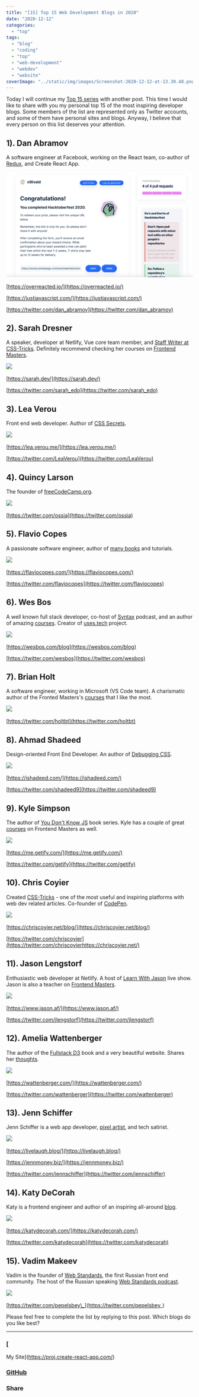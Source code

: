 ```yaml
---
title: "[15] Top 15 Web Development Blogs in 2020"
date: "2020-12-12"
categories:
  - "top"
tags:
  - "blog"
  - "coding"
  - "top"
  - "web-development"
  - "webdev"
  - "website"
coverImage: "../static/img/images/Screenshot-2020-12-12-at-13.39.48.png"
---
```


Today I will continue my [Top 15 series](https://create-react-app.com/tag/top/) with another post. This time I would like to share with you my personal top 15 of the most inspiring developer blogs. Some members of the list are represented only as Twitter accounts, and some of them have personal sites and blogs. Anyway, I believe that every person on this list deserves your attention.

## 1). Dan Abramov

A software engineer at Facebook, working on the React team, co-author of [Redux](<https://en.wikipedia.org/wiki/Redux_(JavaScript_library)>), and Create React App.

![TTT](./DKjtY63.png)

[https://overreacted.io/](https://overreacted.io/)

[https://justjavascript.com/](https://justjavascript.com/)

[https://twitter.com/dan_abramov](https://twitter.com/dan_abramov)

## 2). Sarah Dresner

A speaker, developer at Netlify, Vue core team member, and [Staff Writer at CSS-Tricks](https://css-tricks.com/author/sdrasner/). Definitely recommend checking her courses on [Frontend Masters](https://frontendmasters.com/teachers/sarah-drasner/).

![](images/Screenshot-2020-12-12-at-11.34.42-1024x513.png)

[https://sarah.dev/](https://sarah.dev/)

[https://twitter.com/sarah_edo](https://twitter.com/sarah_edo)

## 3). Lea Verou

Front end web developer. Author of [CSS Secrets](https://www.amazon.com/CSS-Secrets-Lea-Verou/dp/1449372635?tag=leaverou-20).

![](images/Screenshot-2020-12-12-at-11.49.17-1024x515.png)

[https://lea.verou.me/](https://lea.verou.me/)

[https://twitter.com/LeaVerou](https://twitter.com/LeaVerou)

## 4). Quincy Larson

The founder of [freeCodeCamp.org](https://www.freecodecamp.org/news/author/quincylarson/).

![](images/Screenshot-2020-12-12-at-11.50.38-1024x822.png)

[https://twitter.com/ossia](https://twitter.com/ossia)

## 5). Flavio Copes

A passionate software engineer, author of [many books](https://flaviocopes.com/page/ebooks/) and tutorials.

![](images/Screenshot-2020-12-12-at-11.36.04-1024x490.png)

[https://flaviocopes.com/](https://flaviocopes.com/)

[https://twitter.com/flaviocopes](https://twitter.com/flaviocopes)

## 6). Wes Bos

A well known full stack developer, co-host of [Syntax](https://syntax.fm/) podcast, and an author of amazing [courses](https://wesbos.com/courses). Creator of [uses.tech](https://uses.tech/) project.

![](images/Screenshot-2020-12-12-at-11.37.03-1024x530.png)

[https://wesbos.com/blog](https://wesbos.com/blog)

[https://twitter.com/wesbos](https://twitter.com/wesbos)

## 7). Brian Holt

A software engineer, working in Microsoft (VS Code team). A charismatic author of the Fronted Masters's [courses](https://frontendmasters.com/teachers/brian-holt/) that I like the most.

![](images/Screenshot-2020-12-12-at-11.38.12-1024x854.png)

[https://twitter.com/holtbt](https://twitter.com/holtbt)

## 8). Ahmad Shadeed

Design-oriented Front End Developer. An author of [Debugging CSS](https://debuggingcss.com/).

![](images/Screenshot-2020-12-12-at-11.52.13-1024x475.png)

[https://ishadeed.com/](https://ishadeed.com/)

[https://twitter.com/shadeed9](https://twitter.com/shadeed9)

## 9). Kyle Simpson

The author of [You Don't Know JS](https://github.com/getify/You-Dont-Know-JS) book series. Kyle has a couple of great [courses](https://frontendmasters.com/teachers/kyle-simpson/) on Frontend Masters as well.

![](images/Screenshot-2020-12-12-at-11.39.47-1024x856.png)

[https://me.getify.com/](https://me.getify.com/)

[https://twitter.com/getify](https://twitter.com/getify)

## 10). Chris Coyier

Created [CSS-Tricks](https://css-tricks.com/) - one of the most useful and inspiring platforms with web dev related articles. Co-founder of [CodePen](https://codepen.io/).

![](images/Screenshot-2020-12-12-at-11.42.46-1024x491.png)

[https://chriscoyier.net/blog/](https://chriscoyier.net/blog/)

[https://twitter.com/chriscoyier](https://twitter.com/chriscoyierhttps://chriscoyier.net/)

## 11). Jason Lengstorf

Enthusiastic web developer at Netlify. A host of [Learn With Jason](https://www.learnwithjason.dev/) live show. Jason is also a teacher on [Frontend Masters](https://frontendmasters.com/teachers/jason-lengstorf/).

![](images/Screenshot-2020-12-12-at-11.40.57-1024x463.png)

[https://www.jason.af/](https://www.jason.af/)

[https://twitter.com/jlengstorf](https://twitter.com/jlengstorf)

## 12). Amelia Wattenberger

The author of the [Fullstack D3](https://www.newline.co/fullstack-d3) book and a very beautiful website. Shares her [thoughts](https://wattenberger.com/blog).

![](images/Screenshot-2020-12-12-at-11.45.40-1024x510.png)

[https://wattenberger.com/](https://wattenberger.com/)

[https://twitter.com/wattenberger](https://twitter.com/wattenberger)

## 13). Jenn Schiffer

Jenn Schiffer is a web app developer, [pixel artist](https://jennmoney.biz/art/index.html), and tech satirist.

![](images/Screenshot-2020-12-12-at-11.47.32-1-1024x524.png)

[https://livelaugh.blog/](https://livelaugh.blog/)

[https://jennmoney.biz/](https://jennmoney.biz/)

[https://twitter.com/jennschiffer](https://twitter.com/jennschiffer)

## 14). Katy DeCorah

Katy is a frontend engineer and author of an inspiring all-around [blog](https://katydecorah.com/).

![](images/Screenshot-2020-12-12-at-11.44.28-1024x479.png)

[https://katydecorah.com/](https://katydecorah.com/)

[https://twitter.com/katydecorah](https://twitter.com/katydecorah)

## 15). Vadim Makeev

Vadim is the founder of [Web Standards](https://twitter.com/webstandards_ru), the first Russian front end community. The host of the Russian speaking [Web Standards podcast](https://itunes.apple.com/podcast/id1080500016).

![](images/Screenshot-2020-12-12-at-11.51.15-1024x794.png)

[https://twitter.com/pepelsbey\_](https://twitter.com/pepelsbey_)

Please feel free to complete the list by replying to this post. Which blogs do you like best?

---

### [

My Site](https://proj.create-react-app.com/)

### [GitHub](https://github.com/villivald)

### Share

<script src="https://yastatic.net/share2/share.js"></script>
